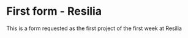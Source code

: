 # First form - Resilia 

This is a form requested as the first project of the first week at Resilia
